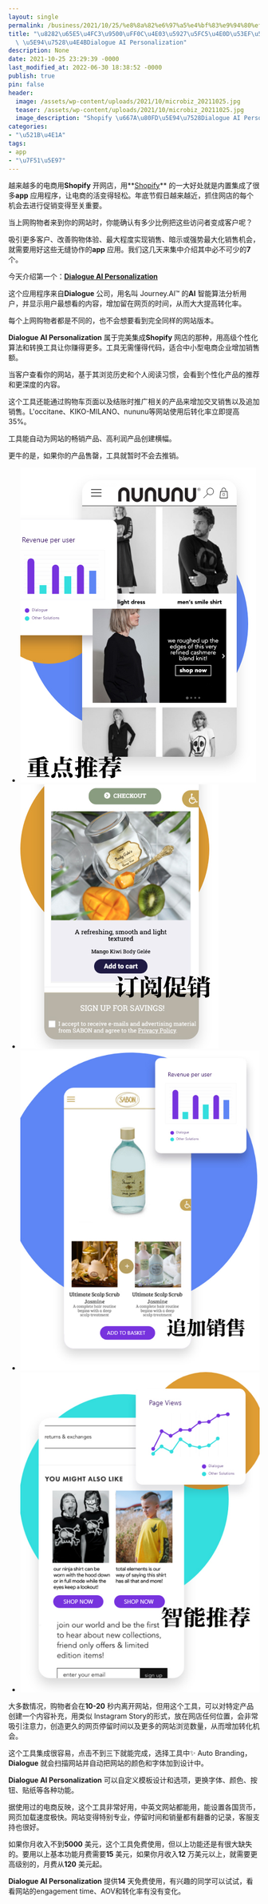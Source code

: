 ```yaml
---
layout: single
permalink: /business/2021/10/25/%e8%8a%82%e6%97%a5%e4%bf%83%e9%94%80%ef%bc%8c%e4%b8%83%e5%a4%a7%e5%bf%85%e4%b8%8d%e5%8f%af%e5%b0%91%e7%9a%84shopify-%e5%ba%94%e7%94%a8%e4%b9%8bdialogue-ai-personalization/
title: "\u8282\u65E5\u4FC3\u9500\uFF0C\u4E03\u5927\u5FC5\u4E0D\u53EF\u5C11\u7684Shopify\
  \ \u5E94\u7528\u4E4BDialogue AI Personalization"
description: None
date: 2021-10-25 23:29:39 -0000
last_modified_at: 2022-06-30 18:38:52 -0000
publish: true
pin: false
header:
  image: /assets/wp-content/uploads/2021/10/microbiz_20211025.jpg
  teaser: /assets/wp-content/uploads/2021/10/microbiz_20211025.jpg
  image_description: "Shopify \u667A\u80FD\u5E94\u7528Dialogue AI Personalization"
categories:
- "\u521B\u4E1A"
tags:
- app
- "\u7F51\u5E97"
---
```

越来越多的电商用**Shopify** 开网店，用**[Shopify](https://www.shopify.ca)** 的一大好处就是内置集成了很多**app** 应用程序，让电商的活变得轻松。年底节假日越来越近，抓住网店的每个机会去进行促销变得至关重要。

当上网购物者来到你的网站时，你能确认有多少比例把这些访问者变成客户呢？

吸引更多客户、改善购物体验、最大程度实现销售、暗示或强势最大化销售机会，就需要用好这些无缝协作的**app** 应用。我们这几天来集中介绍其中必不可少的**7** 个。

今天介绍第一个：**[Dialogue AI Personalization](https://nowdialogue.com)**

这个应用程序来自**Dialogue** 公司，用名叫 Journey.Al™ 的**AI** 智能算法分析用户，并显示用户最想看的内容，增加留在网页的时间，从而大大提高转化率。

每个上网购物者都是不同的，也不会想要看到完全同样的网站版本。

**Dialogue AI Personalization** 属于完美集成**Shopify** 网店的那种，用高级个性化算法和转换工具让你赚得更多。工具无需懂得代码，适合中小型电商企业增加销售额。

当客户查看你的网站，基于其浏览历史和个人阅读习惯，会看到个性化产品的推荐和更深度的内容。

这个工具还能通过购物车页面以及结账时推广相关的产品来增加交叉销售以及追加销售。L'occitane、KIKO-MILANO、nununu等网站使用后转化率立即提高35%。

工具能自动为网站的畅销产品、高利润产品创建横幅。

更牛的是，如果你的产品售罄，工具就暂时不会去推销。

* ![](/assets/wp-content/uploads/2021/10/20211025-4.jpg)
* ![](/assets/wp-content/uploads/2021/10/20211025-3.jpg)
* ![](/assets/wp-content/uploads/2021/10/20211025-2.jpg)
* ![](/assets/wp-content/uploads/2021/10/20211025-1.jpg)

大多数情况，购物者会在**10-20** 秒内离开网站，但用这个工具，可以对特定产品创建一个内容补充，用类似 Instagram Story的形式，放在网店任何位置，会非常吸引注意力，创造更久的网页停留时间以及更多的网站浏览数量，从而增加转化机会。

这个工具集成很容易，点击不到三下就能完成，选择工具中✨ Auto Branding，**Dialogue** 就会扫描网站并自动把网站的颜色和字体加到设计中。

**Dialogue AI Personalization** 可以自定义模板设计和选项，更换字体、颜色、按钮、贴纸等各种功能。

据使用过的电商反映，这个工具非常好用，中英文网站都能用，能设置各国货币，网页加载速度极快。网站变得特别专业，停留时间和销量都有翻番的记录，客服支持也很好。

如果你月收入不到**5000** 美元，这个工具免费使用，但以上功能还是有很大缺失的。要用以上基本功能月费需要**15** 美元，如果你月收入**12** 万美元以上，就需要更高级别的，月费从**120** 美元起。

**Dialogue AI Personalization** 提供**14** 天免费使用，有兴趣的同学可以试试，看看网站的engagement time、AOV和转化率有没有变化。
